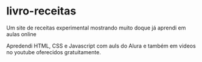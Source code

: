 # livro-receitas
Um site de receitas experimental mostrando muito doque já aprendi em aulas online


Apredendi HTML, CSS e Javascript com auls do Alura e também em videos no youtube oferecidos gratuitamente.
